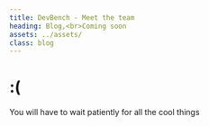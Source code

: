 ```yaml
---
title: DevBench - Meet the team
heading: Blog,<br>Coming soon
assets: ../assets/
class: blog
---
```


# :(
You will have to wait patiently for all the cool things
